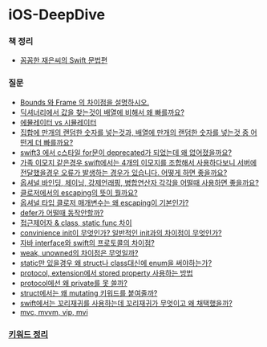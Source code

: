 # iOS-DeepDive

### 책 정리

- [꼼꼼한 재은씨의 Swift 문법편](https://github.com/MojitoBar/iOS-DeepDive/blob/main/%EA%BC%BC%EA%BC%BC%ED%95%9C_%EC%9E%AC%EC%9D%80%EC%94%A8%EC%9D%98_Swift_%EB%AC%B8%EB%B2%95%ED%8E%B8/README.md)

### 질문

- [Bounds 와 Frame 의 차이점을 설명하시오.](https://github.com/MojitoBar/iOS-DeepDive/blob/main/Questions/Bounds&Frame.md)
- [딕셔너리에서 값을 찾는것이 배열에 비해서 왜 빠를까요?](https://github.com/MojitoBar/iOS-DeepDive/blob/main/Questions/Dictionary%26Array.md)
- [에뮬레이터 vs 시뮬레이터](https://github.com/MojitoBar/iOS-DeepDive/blob/main/Questions/emulator%26simulator.md)
- [집합에 만개의 랜덤한 숫자를 넣는것과, 배열에 만개의 랜덤한 숫자를 넣는것 중 어떤게 더 빠를까요?](https://github.com/MojitoBar/iOS-DeepDive/blob/main/Questions/Array%26Set.md)
- [swift3 에서 c스타일 for문이 deprecated가 되었는데 왜 없어졌을까요?](https://github.com/MojitoBar/iOS-DeepDive/blob/main/Questions/why-deprecated-cstyle-for.md)
- [가족 이모지 같은경우 swift에서는 4개의 이모지를 조합해서 사용하다보니 서버에 전달했을경우 오류가 발생하는 경우가 있습니다. 어떻게 하면 좋을까요?](https://github.com/MojitoBar/iOS-DeepDive/blob/main/Questions/swift-deal-with-emoji.md)
- [옵셔널 바인딩, 체이닝, 강제언래핑, 병합연산자 각각을 어떨때 사용하면 좋을까요?](https://github.com/MojitoBar/iOS-DeepDive/blob/main/Questions/how-to-use-optional.md)
- [클로저에서의 escaping의 뜻이 뭘까요?](https://github.com/MojitoBar/iOS-DeepDive/blob/main/Questions/what-is-escaping.md)
- [옵셔널 타입 클로저 매개변수는 왜 escaping이 기본인가?](https://github.com/MojitoBar/iOS-DeepDive/blob/main/Questions/why-escaping-optional-closure.md)
- [defer가 어떨때 동작안할까?](https://github.com/MojitoBar/iOS-DeepDive/blob/main/Questions/defer.md)
- [접근제어자 & class, static func 차이](https://github.com/MojitoBar/iOS-DeepDive/blob/main/Questions/access-modifier.md)
- [convinience init이 무엇인가? 일반적인 init과의 차이점이 무엇인가?](https://github.com/MojitoBar/iOS-DeepDive/blob/main/Questions/convenience-init.md)
- [자바 interface와 swift의 프로토콜의 차이점?](https://github.com/MojitoBar/iOS-DeepDive/blob/main/Questions/interface-protocol.md)
- [weak, unowned의 차이점은 무엇일까?](https://github.com/MojitoBar/iOS-DeepDive/blob/main/Questions/weak-unowned.md)
- [static만 있을경우 왜 struct나 class대신에 enum을 써야하는가?](https://github.com/MojitoBar/iOS-DeepDive/blob/main/Questions/why-enum.md)
- [protocol, extension에서 stored property 사용하는 방법](https://github.com/MojitoBar/iOS-DeepDive/blob/main/Questions/protocol-extension-stored-property.md)
- [protocol에선 왜 private를 못 쓸까?]()
- [struct에서는 왜 mutating 키워드를 붙여줄까?]()
- [swift에서는 꼬리재귀를 사용하는데 꼬리재귀가 무엇이고 왜 채택했을까?]()
- [mvc, mvvm, vip, mvi]()

### [키워드 정리](https://github.com/MojitoBar/iOS-DeepDive/tree/main/Keywords)
